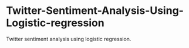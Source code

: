 # Twitter-Sentiment-Analysis-Using-Logistic-regression
Twitter sentiment analysis using logistic regression.
